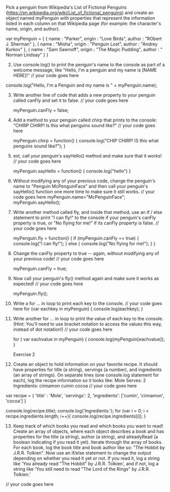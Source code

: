Pick a penguin from Wikipedia's List of Fictional Penguins (https://en.wikipedia.org/wiki/List_of_fictional_penguins) and create an object named myPenguin with properties that represent the information listed in each column on that Wikipedia page (for example: the character's name, origin, and author).

var myPenguin = {
{
name : "Parker",
origin : "Love Birds",
author : "RObert J. Sherman"
},
{
name : "Misha",
origin : "Penguin Lost",
author : "Andrey Kurkov"
},
{
name : "Sam Sawnoff",
origin : "The Magic Pudding",
author : " Norman Lindsay"
}
}

2. Use console.log() to print the penguin's name to the console as part of a welcome message, like "Hello, I'm a penguin and my name is [NAME HERE]!"
   // your code goes here

console.log("Hello, I'm a Penguin and my name is " + myPenguin.name);

3. Write another line of code that adds a new property to your penguin called canFly and set it to false.
   // your code goes here

   myPenguin.canFly = false;

4. Add a method to your penguin called chirp that prints to the console: "CHIRP CHIRP! Is this what penguins sound like?"
   // your code goes here

   myPenguin.chirp =  function() {
    console.log("CHIP CHIRP! IS this what penguins sound like?");
}

5. ext, call your penguin's sayHello() method and make sure that it works!
   // your code goes here

    myPenguin.sayHello = function() {
	console.log("hello")
}

6. Without modifying any of your previous code, change the penguin's name to "Penguin McPenguinFace" and then call your penguin's sayHello() function one more time to make sure it still works.
   // your code goes here
    myPenguin.name="McPenguinFace";
myPenguin.sayHello();

7. Write another method called fly, and inside that method, use an if / else statement to print "I can fly!" to the console if your penguin's canFly property is true, or "No flying for me!" if its canFly property is false.
   // your code goes here

    myPenguin.fly = function() {
	if (myPenguin.canFly == true) {
		console.log("I can fly!");
	} else {
		console.log("No flying for me!");
	}
}

   
8. Change the canFly property to true -- again, without modifying any of your previous code!
   // your code goes here

   myPenguin.canFly = true;

       
9. Now call your penguin's fly() method again and make sure it works as expected!
   // your code goes here

   myPenguin.fly();

10. Write a for ... in loop to print each key to the console.
    // your code goes here
      for (var eachkey in myPenguin) {
   console.log(eachkey);
}
      
11. Write another for ... in loop to print the value of each key to the console. (Hint: You'll need to use bracket notation to access the values this way, instead of dot notation!)
    // your code goes here

    for ( var eachvalue in myPenguin) {
	console.log(myPenguin[eachvalue]);
}

    Exercise 2

12. Create an object to hold information on your favorite recipe. It should have properties for title (a string), servings (a number), and ingredients (an array of strings). On separate lines (one console.log statement for each), log the recipe information so it looks like:
    Mole
    Serves: 2
    Ingredients:
    cinnamon
    cumin
    cocoa
    // your code goes here


var recipe = {
    'title' : 'Mole',
    'servings': 2,
    'ingredients': ['cumin', 'cinnamon', 'cocoa']
}

console.log(recipe.title);
console.log('Ingredients:');
for (var i = 0; i < recipe.ingredients.length; i++){
    console.log(recipe.ingredients[i]);
}

13. Keep track of which books you read and which books you want to read!
    Create an array of objects, where each object describes a book and has properties for the title (a string), author (a string), and alreadyRead (a boolean indicating if you read it yet). Iterate through the array of books. For each book, log the book title and book author like so: "The Hobbit by J.R.R. Tolkien". Now use an if/else statement to change the output depending on whether you read it yet or not. If you read it, log a string like 'You already read "The Hobbit" by J.R.R. Tolkien', and if not, log a string like 'You still need to read "The Lord of the Rings" by J.R.R. Tolkien.'

// your code goes here
